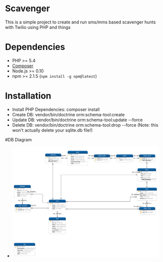 Scavenger
========

This is a simple project to create and run sms/mms based scavenger hunts with Twilio using PHP and things

# Dependencies

* PHP >= 5.4
* [Composer](https://getcomposer.org/)
* Node.js >= 0.10
* npm >= 2.1.5 (`npm install -g npm@latest`)

# Installation

* Install PHP Dependencies: composer install
* Create DB: vendor/bin/doctrine orm:schema-tool:create
* Update DB: vendor/bin/doctrine orm:schema-tool:update --force
* Delete DB: vendor/bin/doctrine orm:schema-tool:drop --force (Note: this won't actually delete your sqlite.db file!)

#DB Diagram
* ![alt tag](https://raw.githubusercontent.com/j--w/scavenger/master/db.png)
